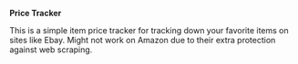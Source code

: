 **Price Tracker**

This is a simple item price tracker for tracking down your favorite items on sites like Ebay.
Might not work on Amazon due to their extra protection against web scraping.
